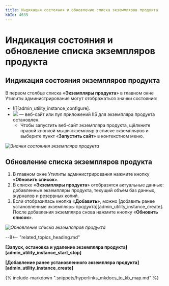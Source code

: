 ```yaml
---
title: Индикация состояния и обновление списка экземпляров продукта
kbId: 4635
---
```


# Индикация состояния и обновление списка экземпляров продукта

## Индикация состояния экземпляров продукта

В первом столбце списка «**Экземпляры продукта**» в главном окне Утилиты администрирования могут отображаться значки состояния:

- ![][admin_utility_instance_configure].
- ![](https://kb.comindware.ru/assets/img_667c2fcf30ac0.png) — веб-сайт или пул приложений IIS для экземпляра продукта остановлен.
    - Чтобы запустить веб-сайт экземпляра продукта, щёлкните правой кнопкой мыши экземпляр в списке экземпляров и выберите пункт «**Запустить сайт**» в контекстном меню.

_![Значки состояния экземпляра продукта](https://kb.comindware.ru/assets/img_667ec17336c2e.png)_

## Обновление списка экземпляров продукта

1. В главном окне Утилиты администрирования нажмите кнопку «**Обновить список**».
2. В списке «**Экземпляры продукта**» отобразятся актуальные данные: добавленные экземпляры продукта, текущий объём баз данных, журналов и резервных копий.
3. Если отобразилась кнопка «**Добавить**», можно [добавить ранее установленные экземпляры продукта][admin_utility_instance_create]. После добавления экземпляра снова нажмите кнопку «**Обновить список**».

_![Обновление списка экземпляров продукта](https://kb.comindware.ru/assets/img_667ebf655edcc.png)_

--8<-- "related_topics_heading.md"

**[Запуск, остановка и удаление экземпляра продукта][admin_utility_instance_start_stop]**

**[Добавление ранее установленного экземпляра продукта][admin_utility_instance_create]**

{% include-markdown ".snippets/hyperlinks_mkdocs_to_kb_map.md" %}
